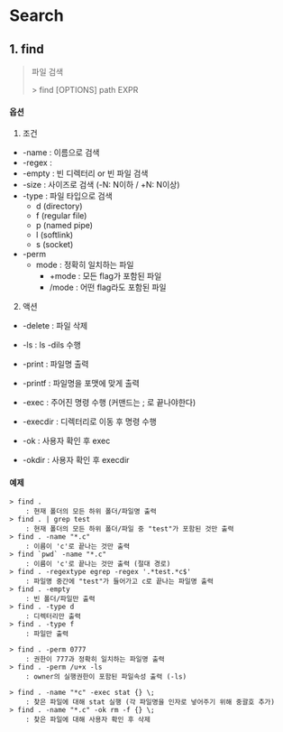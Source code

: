 ﻿# Search

## 1. find

> 파일 검색
>
> \> find [OPTIONS] path EXPR

#### 옵션

1. 조건
- -name : 이름으로 검색
- -regex : 
- -empty : 빈 디렉터리 or 빈 파일 검색
- -size : 사이즈로 검색 (-N: N이하 / +N: N이상)
- -type : 파일 타입으로 검색
  - d (directory)
  - f (regular file)
  - p (named pipe)
  - l (softlink)
  - s (socket)
- -perm
   - mode : 정확히 일치하는 파일
     - +mode : 모든 flag가 포함된 파일
     - /mode : 어떤 flag라도 포함된 파일

2. 액션

- -delete : 파일 삭제

- -ls : ls -dils 수행

- -print : 파일명 출력

- -printf : 파일명을 포맷에 맞게 출력

- -exec : 주어진 명령 수행 (커맨드는 \; 로 끝나야한다)

- -execdir : 디렉터리로 이동 후 명령 수행

- -ok : 사용자 확인 후 exec

- -okdir : 사용자 확인 후 execdir

  

#### 예제

```
> find .
	: 현재 폴더의 모든 하위 폴더/파일명 출력
> find . | grep test
	: 현재 폴더의 모든 하위 폴더/파일 중 "test"가 포함된 것만 출력
> find . -name "*.c"
	: 이름이 'c'로 끝나는 것만 출력
> find `pwd` -name "*.c"
	: 이름이 'c'로 끝나는 것만 출력 (절대 경로)
> find . -regextype egrep -regex '.*test.*c$'
	: 파일명 중간에 "test"가 들어가고 c로 끝나는 파일명 출력
> find . -empty
	: 빈 폴더/파일만 출력
> find . -type d
	: 디렉터리만 출력
> find . -type f
	: 파일만 출력

> find . -perm 0777
	: 권한이 777과 정확히 일치하는 파일명 출력
> find . -perm /u+x -ls
	: owner의 실행권한이 포함된 파일속성 출력 (-ls)

> find . -name "*c" -exec stat {} \;
	: 찾은 파일에 대해 stat 실행 (각 파일명을 인자로 넣어주기 위해 중괄호 추가)
> find . -name "*.c" -ok rm -f {} \;
	: 찾은 파일에 대해 사용자 확인 후 삭제
```


